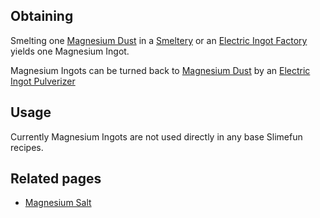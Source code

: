 
## Obtaining

Smelting one [Magnesium Dust](https://github.com/Slimefun/Slimefun4/wiki/Magnesium-Dust) in a [Smeltery](https://github.com/Slimefun/Slimefun4/wiki/Smeltery) or an [Electric Ingot Factory](https://github.com/Slimefun/Slimefun4/wiki/Electric-Ingot-Factory) yields one Magnesium Ingot.<br>

Magnesium Ingots can be turned back to [Magnesium Dust](https://github.com/Slimefun/Slimefun4/wiki/Magnesium-Dust) by an [Electric Ingot Pulverizer](https://github.com/Slimefun/Slimefun4/wiki/Electric-Ingot-Pulverizer)

## Usage

Currently Magnesium Ingots are not used directly in any base Slimefun recipes.

## Related pages

* [Magnesium Salt](https://github.com/Slimefun/Slimefun4/wiki/Magnesium-Salt)
